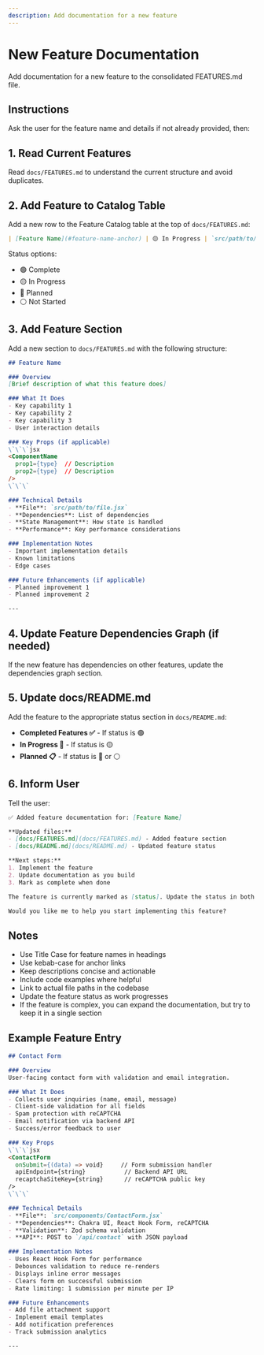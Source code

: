 ```yaml
---
description: Add documentation for a new feature
---
```


# New Feature Documentation

Add documentation for a new feature to the consolidated FEATURES.md file.

## Instructions

Ask the user for the feature name and details if not already provided, then:

## 1. Read Current Features

Read `docs/FEATURES.md` to understand the current structure and avoid duplicates.

## 2. Add Feature to Catalog Table

Add a new row to the Feature Catalog table at the top of `docs/FEATURES.md`:

```markdown
| [Feature Name](#feature-name-anchor) | 🟡 In Progress | `src/path/to/file.jsx` | Dependencies |
```

Status options:
- 🟢 Complete
- 🟡 In Progress
- 🔴 Planned
- ⚪ Not Started

## 3. Add Feature Section

Add a new section to `docs/FEATURES.md` with the following structure:

```markdown
## Feature Name

### Overview
[Brief description of what this feature does]

### What It Does
- Key capability 1
- Key capability 2
- Key capability 3
- User interaction details

### Key Props (if applicable)
\`\`\`jsx
<ComponentName
  prop1={type}  // Description
  prop2={type}  // Description
/>
\`\`\`

### Technical Details
- **File**: `src/path/to/file.jsx`
- **Dependencies**: List of dependencies
- **State Management**: How state is handled
- **Performance**: Key performance considerations

### Implementation Notes
- Important implementation details
- Known limitations
- Edge cases

### Future Enhancements (if applicable)
- Planned improvement 1
- Planned improvement 2

---
```

## 4. Update Feature Dependencies Graph (if needed)

If the new feature has dependencies on other features, update the dependencies graph section.

## 5. Update docs/README.md

Add the feature to the appropriate status section in `docs/README.md`:

- **Completed Features ✅** - If status is 🟢
- **In Progress 🚧** - If status is 🟡
- **Planned 📋** - If status is 🔴 or ⚪

## 6. Inform User

Tell the user:

```markdown
✅ Added feature documentation for: [Feature Name]

**Updated files:**
- [docs/FEATURES.md](docs/FEATURES.md) - Added feature section
- [docs/README.md](docs/README.md) - Updated feature status

**Next steps:**
1. Implement the feature
2. Update documentation as you build
3. Mark as complete when done

The feature is currently marked as [status]. Update the status in both files as you make progress.

Would you like me to help you start implementing this feature?
```

## Notes

- Use Title Case for feature names in headings
- Use kebab-case for anchor links
- Keep descriptions concise and actionable
- Include code examples where helpful
- Link to actual file paths in the codebase
- Update the feature status as work progresses
- If the feature is complex, you can expand the documentation, but try to keep it in a single section

## Example Feature Entry

```markdown
## Contact Form

### Overview
User-facing contact form with validation and email integration.

### What It Does
- Collects user inquiries (name, email, message)
- Client-side validation for all fields
- Spam protection with reCAPTCHA
- Email notification via backend API
- Success/error feedback to user

### Key Props
\`\`\`jsx
<ContactForm
  onSubmit={(data) => void}     // Form submission handler
  apiEndpoint={string}           // Backend API URL
  recaptchaSiteKey={string}      // reCAPTCHA public key
/>
\`\`\`

### Technical Details
- **File**: `src/components/ContactForm.jsx`
- **Dependencies**: Chakra UI, React Hook Form, reCAPTCHA
- **Validation**: Zod schema validation
- **API**: POST to `/api/contact` with JSON payload

### Implementation Notes
- Uses React Hook Form for performance
- Debounces validation to reduce re-renders
- Displays inline error messages
- Clears form on successful submission
- Rate limiting: 1 submission per minute per IP

### Future Enhancements
- Add file attachment support
- Implement email templates
- Add notification preferences
- Track submission analytics

---
```
